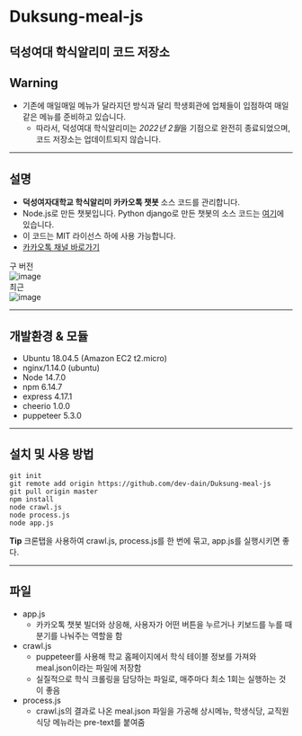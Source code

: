 
# Duksung-meal-js
덕성여대 학식알리미 코드 저장소  
---
## Warning
- 기존에 매일매일 메뉴가 달라지던 방식과 달리 학생회관에 업체들이 입점하여 매일 같은 메뉴를 준비하고 있습니다.
  - 따라서, 덕성여대 학식알리미는 *2022년 2월*을 기점으로 완전히 종료되었으며, 코드 저장소는 업데이트되지 않습니다.  
---
## 설명
- **덕성여자대학교 학식알리미 카카오톡 챗봇** 소스 코드를 관리합니다.  
- Node.js로 만든 챗봇입니다. Python django로 만든 챗봇의 소스 코드는 [여기](https://github.com/dev-dain/Duksung-meal-for-kakao)에 있습니다.  
- 이 코드는 MIT 라이선스 하에 사용 가능합니다.  
- [카카오톡 채널 바로가기](https://pf.kakao.com/_qQnHC)  

구 버전  
![image](https://user-images.githubusercontent.com/43867665/126763274-1b1b837f-1b27-4a95-bfca-35fc751351d9.png)    
최근  
![image](https://user-images.githubusercontent.com/43867665/126763335-9ffd5e14-4ea0-4f02-9f68-27c830c5f44c.png)   

---
## 개발환경 & 모듈
- Ubuntu 18.04.5 (Amazon EC2 t2.micro)
- nginx/1.14.0 (ubuntu) 
- Node 14.7.0
- npm 6.14.7 
- express 4.17.1
- cheerio 1.0.0
- puppeteer 5.3.0

---
## 설치 및 사용 방법
```
git init
git remote add origin https://github.com/dev-dain/Duksung-meal-js
git pull origin master
npm install
node crawl.js
node process.js
node app.js
```
**Tip** 크론탭을 사용하여 crawl.js, process.js를 한 번에 묶고, app.js를 실행시키면 좋다.

---
## 파일
- app.js
  - 카카오톡 챗봇 빌더와 상응해, 사용자가 어떤 버튼을 누르거나 키보드를 누를 때 분기를 나눠주는 역할을 함
- crawl.js
  - puppeteer를 사용해 학교 홈페이지에서 학식 테이블 정보를 가져와 meal.json이라는 파일에 저장함
  - 실질적으로 학식 크롤링을 담당하는 파일로, 매주마다 최소 1회는 실행하는 것이 좋음
- process.js
  - crawl.js의 결과로 나온 meal.json 파일을 가공해 상시메뉴, 학생식당, 교직원식당 메뉴라는 pre-text를 붙여줌
